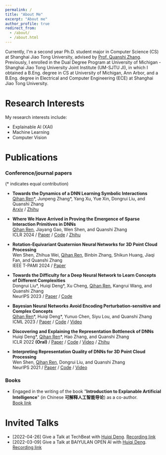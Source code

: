 ```yaml
---
permalink: /
title: "About Me"
excerpt: "About me"
author_profile: true
redirect_from: 
  - /about/
  - /about.html
---
```



Currently, I'm a second year Ph.D. student major in Computer Science (CS) at Shanghai Jiao Tong University, advised by [Prof. Quanshi Zhang](http://qszhang.com). Previously, I enrolled in the Dual Degree Program at University of Michigan - Shanghai Jiao Tong University Joint Institute (UM-SJTU JI), in which I obtained a B.Eng. degree in CS at University of Michigan, Ann Arbor, and a B.Eng. degree in Electrical and Computer Engineering (ECE) at Shanghai Jiao Tong University.

Research Interests
======
My research interests include:
- Explainable AI (XAI)
- Machine Learning
- Computer Vision


Publications
======
### Conference/journal papers

(* indicates equal contribution)

* **Towards the Dynamics of a DNN Learning Symbolic Interactions**  
    <u>Qihan Ren</u>\*, Junpeng Zhang\*, Yang Xu, Yue Xin, Dongrui Liu, and Quanshi Zhang  
    [Arxiv](https://arxiv.org/abs/2407.19198) / [Zhihu](https://zhuanlan.zhihu.com/p/711281443)

* **Where We Have Arrived in Proving the Emergence of Sparse Interaction Primitives in DNNs**  
    <u>Qihan Ren</u>, Jiayang Gao, Wen Shen, and Quanshi Zhang  
    ICLR 2024 / [Paper](https://openreview.net/forum?id=3pWSL8My6B) / [Code](https://github.com/sjtu-xai-lab/interaction-sparsity) / [Zhihu](https://zhuanlan.zhihu.com/p/693747946)

* **Rotation-Equivariant Quaternion Neural Networks for 3D Point Cloud Processing**  
    Wen Shen, Zhihua Wei, <u>Qihan Ren</u>, Binbin Zhang, Shikun Huang, Jiaqi Fan, and Quanshi Zhang  
    IEEE T-PAMI 2024 / [Paper](https://ieeexplore.ieee.org/abstract/document/10384563)

* **Towards the Difficulty for a Deep Neural Network to Learn Concepts of Different Complexities**  
    Dongrui Liu\*, Huiqi Deng\*, Xu Cheng, <u>Qihan Ren</u>, Kangrui Wang, and Quanshi Zhang  
    NeurIPS 2023 / [Paper](https://openreview.net/forum?id=mZ3hnyL9bS) / [Code](https://github.com/sjtu-xai-lab/Learn)

* **Bayesian Neural Networks Avoid Encoding Perturbation-sensitive and Complex Concepts**  
    <u>Qihan Ren</u>\*, Huiqi Deng\*, Yunuo Chen, Siyu Lou, and Quanshi Zhang  
    ICML 2023 / [Paper](https://openreview.net/forum?id=UkG4Nn634P) / [Code](https://github.com/sjtu-xai-lab/BNN-concepts) / [Video](https://icml.cc/virtual/2023/poster/24385)

* **Discovering and Explaining the Representation Bottleneck of DNNs**  
    Huiqi Deng\*, <u>Qihan Ren</u>\*, Hao Zhang, and Quanshi Zhang  
    ICLR 2022 **(Oral)** / [Paper](https://openreview.net/forum?id=iRCUlgmdfHJ) / [Code](https://github.com/Nebularaid2000/bottleneck) / [Video](https://iclr.cc/virtual/2022/oral/6623) / [Zhihu](https://zhuanlan.zhihu.com/p/422420088)

* **Interpreting Representation Quality of DNNs for 3D Point Cloud Processing**   
    Wen Shen, <u>Qihan Ren</u>, Dongrui Liu, and Quanshi Zhang  
    NeurIPS 2021 / [Paper](https://arxiv.org/abs/2111.03549) / [Code](https://github.com/ada-shen/Interpret_quality) / [Video](https://nips.cc/virtual/2021/poster/27421)


### Books

* Engaged in the writing of the book "**Introduction to Explanable Artificial Intelligence**" (in Chinese **可解释人工智能导论**) as a co-author.   
    [Book link](https://item.jd.com/13700578.html) 



Invited Talks
======
* [2022-04-26] Give a Talk at TechBeat with [Huiqi Deng](https://huiqideng1.netlify.app/). [Recording link](https://www.techbeat.net/talk-info?id=657)
* [2022-03-09] Give a Talk at BAIYULAN OPEN AI with [Huiqi Deng](https://huiqideng1.netlify.app/). [Recording link](https://www.slidestalk.com/Baiyulan/85933?video)
